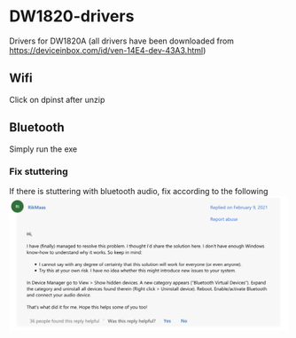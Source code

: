 # DW1820-drivers
Drivers for DW1820A (all drivers have been downloaded from https://deviceinbox.com/id/ven-14E4-dev-43A3.html)
## Wifi
Click on dpinst after unzip
## Bluetooth
Simply run the exe
### Fix stuttering
If there is stuttering with bluetooth audio, fix according to the following
![bluetooth fix](https://github.com/Ninja4Panda/DW1820-drivers/blob/main/fix.png?raw=true)

